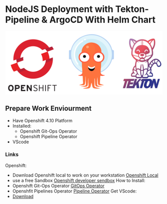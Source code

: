 # NodeJS Deployment with Tekton-Pipeline & ArgoCD With Helm Chart #

![CICD](GitOps-RedHat.png)
## Prepare Work Enviourment ##
* Have Openshift 4.10 Platform
* Installed:
    - Openshift Git-Ops Operator
    - Openshift Pipeline Operator
* VScode

### Links ###
Openshift:
 - Download Openshift local to work on your workstation [Openshift Local](https://developers.redhat.com/download-manager/link/3868678)
 - use a free Sandbox [Openshift developer sendbox](https://developers.redhat.com/content-gateway/link/3870099)
How to Install:
- Openshift Git-Ops Operator [GitOps Operator](https://docs.openshift.com/container-platform/4.10/cicd/gitops/installing-openshift-gitops.html)
- Openshfit Pipelines Operator [Pipeline Operator](https://docs.openshift.com/container-platform/4.10/cicd/pipelines/installing-pipelines.html)
Get VScode:
- [Download](https://code.visualstudio.com/download)


